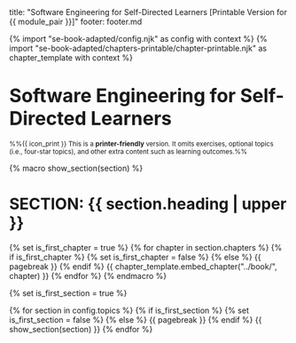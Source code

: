 <frontmatter>
title: "Software Engineering for Self-Directed Learners [Printable Version for {{ module_pair }}]"
footer: footer.md
</frontmatter>

<link rel="stylesheet" href="{{baseUrl}}/book/css/textbook.css">
<link rel="stylesheet" href="{{baseUrl}}/book/css/print.css">

<div class="website-content">

{% import "se-book-adapted/config.njk" as config with context %}
{% import "se-book-adapted/chapters-printable/chapter-printable.njk" as chapter_template with context %}

# <big>**Software Engineering for Self-Directed Learners**</big>

<span id="printable-version-description"><small>%%{{ icon_print }} This is a **printer-friendly** version. It omits exercises, optional topics (i.e., four-star topics), and other extra content such as learning outcomes.%%</small></span>

{% macro show_section(section) %}

# **SECTION: {{ section.heading | upper }}**
{% set is_first_chapter = true %}
{% for chapter in section.chapters %}
  {% if is_first_chapter %}
    {% set is_first_chapter = false %}
  {% else %}
{{ pagebreak }}
  {% endif %}
  {{ chapter_template.embed_chapter("../book/", chapter) }}
{% endfor %}
{% endmacro %}

{% set is_first_section = true %}

{% for section in config.topics %}
  {% if is_first_section %}
    {% set is_first_section = false %}
  {% else %}
{{ pagebreak }}
  {% endif %}
  {{ show_section(section) }}
{% endfor %}

</div>